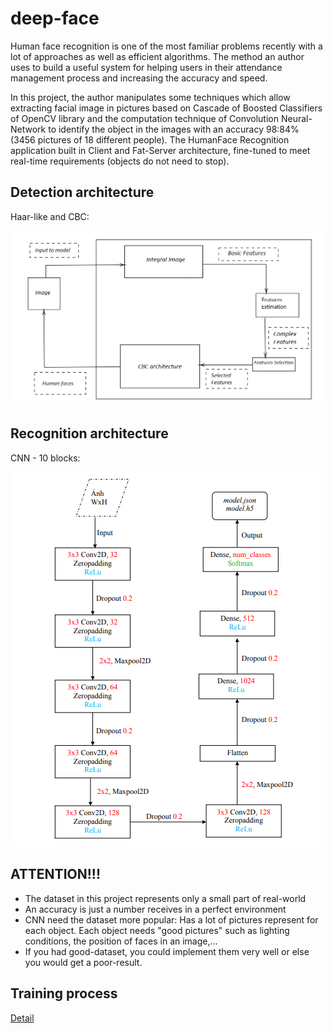# deep-face
Human face recognition is one of the most familiar problems recently with a lot of
approaches as well as efficient algorithms. The method an author uses to build a useful
system for helping users in their attendance management process and increasing the
accuracy and speed.

In this project, the author manipulates some techniques which allow extracting facial
image in pictures based on Cascade of Boosted Classifiers of OpenCV library and the
computation technique of Convolution Neural-Network to identify the object in the
images with an accuracy 98:84% (3456 pictures of 18 different people). The HumanFace Recognition application built in Client and Fat-Server architecture, fine-tuned to
meet real-time requirements (objects do not need to stop).


## Detection architecture
Haar-like and CBC:

![Alt text](read_pic/cbc_arch.png) 


## Recognition architecture
CNN - 10 blocks:

![Alt text](read_pic/cnn_arch.png) 


## ATTENTION!!!
* The dataset in this project represents only a small part of real-world
* An accuracy is just a number receives in a perfect environment
* CNN need the dataset more popular: Has a lot of pictures represent for each object. Each object needs "good pictures" such as lighting conditions, the position of faces in an image,...
* If you had good-dataset, you could implement them very well or else you would get a poor-result.

## Training process
[Detail](https://www.floydhub.com/success/projects/face-final/1/)

